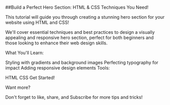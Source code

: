 ##Build a Perfect Hero Section: HTML & CSS Techniques You Need!

This tutorial will guide you through creating a stunning hero section for your website using HTML and CSS!

We'll cover essential techniques and best practices to design a visually appealing and responsive hero section, perfect for both beginners and those looking to enhance their web design skills.

What You'll Learn:

Styling with gradients and background images
Perfecting typography for impact
Adding responsive design elements
Tools:

HTML
CSS
Get Started!

[](https://youtu.be/7ZqD0mUoPms?si=chlE62FddFlnH3tO)

Want more?

Don't forget to like, share, and Subscribe for more tips and tricks!
